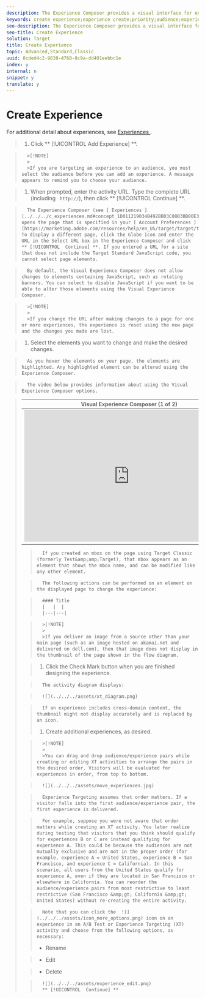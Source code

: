 ```yaml
---
description: The Experience Composer provides a visual interface for editing the experiences on your page.
keywords: create experience;experience create;priority;audience;experience;visual experience composer
seo-description: The Experience Composer provides a visual interface for editing the experiences on your page.
seo-title: Create Experience
solution: Target
title: Create Experience
topic: Advanced,Standard,Classic
uuid: 8cded4c2-9838-4768-8c9a-dd401eebbc1e
index: y
internal: n
snippet: y
translate: y
---
```


# Create Experience

For additional detail about experiences, see [ Experiences ](../../../c_experiences.md#concept_A2E10F6AFB3D4AEAB6951EE14688848D). 

>1. Click ** [!UICONTROL  Add Experience] **.


>       >[!NOTE]
>       >
>       >If you are targeting an experience to an audience, you must select the audience before you can add an experience. A message appears to remind you to choose your audience.

>1. When prompted, enter the activity URL. Type the complete URL (including ` http://`), then click ** [!UICONTROL  Continue] **.

>       The Experience Composer (see [ Experiences ](../../../c_experiences.md#concept_1D011219034B492BB03C08B3BB80E3F0)) opens the page that is specified in your [ Account Preferences ](https://marketing.adobe.com/resources/help/en_US/target/target/t_account_preferences.html). To display a different page, click the Globe icon and enter the URL in the Select URL box in the Experience Composer and click ** [!UICONTROL  Continue] **. If you entered a URL for a site that does not include the Target Standard JavaScript code, you cannot select page elements. 

>       By default, the Visual Experience Composer does not allow changes to elements containing JavaScript, such as rotating banners. You can select to disable JavaScript if you want to be able to alter those elements using the Visual Experience Composer. 


>       >[!NOTE]
>       >
>       >If you change the URL after making changes to a page for one or more experiences, the experience is reset using the new page and the changes you made are lost.

>1. Select the elements you want to change and make the desired changes.

>       As you hover the elements on your page, the elements are highlighted. Any highlighted element can be altered using the Experience Composer. 

>       The video below provides information about using the Visual Experience Composer options. 



>    <table id="table_A3A70CC0C9F54131BB9F098B4DA8C9D6"> 
 <thead> 
  <tr> 
   <th class="entry" colspan="2"> Visual Experience Composer (1 of 2) </th> 
   <th colname="col3" class="entry"> 7:17 </th> 
  </tr> 
 </thead>
 <tbody> 
  <tr> 
   <td colspan="2"> 
    <div width="550" class="video-iframe"> 
     <iframe src="https://www.youtube.com/embed/2KUDgu6Mscg/" frameborder="0" webkitallowfullscreen="true" mozallowfullscreen="true" oallowfullscreen="true" msallowfullscreen="true" allowfullscreen="allowfullscreen" scrolling="no" width="550" height="345">https://www.youtube.com/embed/2KUDgu6Mscg/</iframe>
    </div> </td> 
   <td colname="col3"> <p> 
     <ul id="ul_FF4FEC7BC7A34461BAA54FBE18A8E63B"> 
      <li id="li_7D6D4CB2E771430F84D2B658F8611532">Change the content of a page </li> 
      <li id="li_745F20CC95DF4BE48173991CB42EC50A">Change the layout of a page </li> 
     </ul> </p> </td> 
  </tr> 
 </tbody> 
</table>

>       If you created an mbox on the page using Target Classic (formerly Test&amp;amp;Target), that mbox appears as an element that shows the mbox name, and can be modified like any other element. 

>       The following actions can be performed on an element on the displayed page to change the experience: 



>       #### Title
>       |   |  |
>       |---|---|


>       >[!NOTE]
>       >
>       >If you deliver an image from a source other than your main page (such as an image hosted on akamai.net and delivered on dell.com), then that image does not display in the thumbnail of the page shown in the flow diagram.

>1. Click the Check Mark button when you are finished designing the experience.

>       The activity diagram displays: 

>       ![](../../../assets/xt_diagram.png) 

>       If an experience includes cross-domain content, the thumbnail might not display accurately and is replaced by an icon. 
>1. Create additional experiences, as desired.


>       >[!NOTE]
>       >
>       >You can drag and drop audience/experience pairs while creating or editing XT activities to arrange the pairs in the desired order. Visitors will be evaluated for experiences in order, from top to bottom.


>       ![](../../../assets/move_experiences.jpg) 

>       Experience Targeting assumes that order matters. If a visitor falls into the first audience/experience pair, the first experience is delivered. 

>       For example, suppose you were not aware that order matters while creating an XT activity. You later realize during testing that visitors that you think should qualify for experiences B or C are instead qualifying for experience A. This could be because the audiences are not mutually exclusive and are not in the proper order (for example, experience A = United States, experience B = San Francisco, and experience C = California). In this scenario, all users from the United States qualify for experience A, even if they are located in San Francisco or elsewhere in California. You can reorder the audience/experience pairs from most restrictive to least restrictive (San Francisco &amp;gt; California &amp;gt; United States) without re-creating the entire activity. 

>       Note that you can click the  ![](../../../assets/icon_more_options.png) icon on an experience in an A/B Test or Experience Targeting (XT) activity and choose from the following options, as necessary: 
>    
>    * Rename 

>    * Edit 

>    * Delete 

>       ![](../../../assets/experience_edit.png) 
>       ** [!UICONTROL  Continue] **